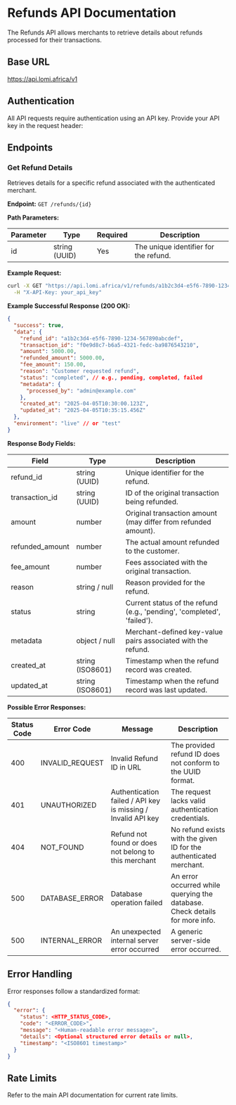 # Refunds API Documentation

The Refunds API allows merchants to retrieve details about refunds processed for their transactions.

## Base URL

https://api.lomi.africa/v1

## Authentication

All API requests require authentication using an API key. Provide your API key in the request header:


## Endpoints

### Get Refund Details

Retrieves details for a specific refund associated with the authenticated merchant.

**Endpoint:** `GET /refunds/{id}`

**Path Parameters:**

| Parameter | Type         | Required | Description                         |
|-----------|--------------|----------|-------------------------------------|
| id        | string (UUID)| Yes      | The unique identifier for the refund. |

**Example Request:**

```bash
curl -X GET "https://api.lomi.africa/v1/refunds/a1b2c3d4-e5f6-7890-1234-567890abcdef" \
  -H "X-API-Key: your_api_key"
```

**Example Successful Response (200 OK):**

```json
{
  "success": true,
  "data": {
    "refund_id": "a1b2c3d4-e5f6-7890-1234-567890abcdef",
    "transaction_id": "f0e9d8c7-b6a5-4321-fedc-ba9876543210",
    "amount": 5000.00,
    "refunded_amount": 5000.00,
    "fee_amount": 150.00,
    "reason": "Customer requested refund",
    "status": "completed", // e.g., pending, completed, failed
    "metadata": {
      "processed_by": "admin@example.com"
    },
    "created_at": "2025-04-05T10:30:00.123Z",
    "updated_at": "2025-04-05T10:35:15.456Z"
  },
  "environment": "live" // or "test"
}
```

**Response Body Fields:**

| Field             | Type           | Description                                                     |
|-------------------|----------------|-----------------------------------------------------------------|
| refund_id         | string (UUID)  | Unique identifier for the refund.                               |
| transaction_id    | string (UUID)  | ID of the original transaction being refunded.                   |
| amount            | number         | Original transaction amount (may differ from refunded amount). |
| refunded_amount   | number         | The actual amount refunded to the customer.                     |
| fee_amount        | number         | Fees associated with the original transaction.                  |
| reason            | string / null  | Reason provided for the refund.                                 |
| status            | string         | Current status of the refund (e.g., 'pending', 'completed', 'failed'). |
| metadata          | object / null  | Merchant-defined key-value pairs associated with the refund.    |
| created_at        | string (ISO8601)| Timestamp when the refund record was created.                  |
| updated_at        | string (ISO8601)| Timestamp when the refund record was last updated.             |

**Possible Error Responses:**

| Status Code | Error Code        | Message                                                  | Description                                                                 |
|-------------|-------------------|----------------------------------------------------------|-----------------------------------------------------------------------------|
| 400         | INVALID_REQUEST   | Invalid Refund ID in URL                                 | The provided refund ID does not conform to the UUID format.                 |
| 401         | UNAUTHORIZED      | Authentication failed / API key is missing / Invalid API key | The request lacks valid authentication credentials.                         |
| 404         | NOT_FOUND         | Refund not found or does not belong to this merchant       | No refund exists with the given ID for the authenticated merchant.          |
| 500         | DATABASE_ERROR    | Database operation failed                                | An error occurred while querying the database. Check details for more info. |
| 500         | INTERNAL_ERROR    | An unexpected internal server error occurred           | A generic server-side error occurred.                                       |

## Error Handling

Error responses follow a standardized format:

```json
{
  "error": {
    "status": <HTTP_STATUS_CODE>,
    "code": "<ERROR_CODE>",
    "message": "<Human-readable error message>",
    "details": <Optional structured error details or null>,
    "timestamp": "<ISO8601 timestamp>"
  }
}
```

## Rate Limits

Refer to the main API documentation for current rate limits.